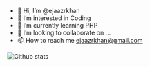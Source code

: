 - 👋 Hi, I’m @ejaazrkhan
- 👀 I’m interested in Coding
- 🌱 I’m currently learning PHP
- 💞️ I’m looking to collaborate on ...
- 📫 How to reach me ejaazrkhan@gmail.com

![Github stats](https://github-readme-stats.vercel.app/api?username=ejaazrkhan)

<!---
ejaazrkhan/ejaazrkhan is a ✨ special ✨ repository because its `README.md` (this file) appears on your GitHub profile.
You can click the Preview link to take a look at your changes.
--->
